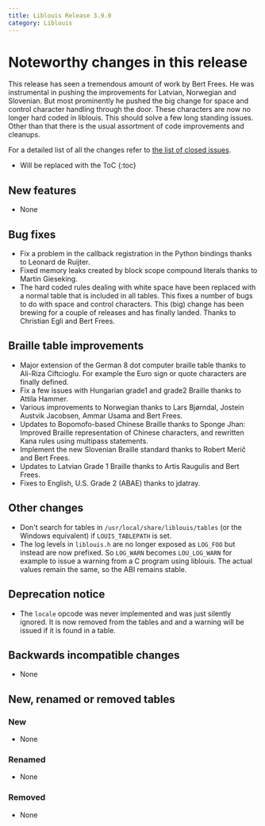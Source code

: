 ```yaml
---
title: Liblouis Release 3.9.0
category: Liblouis
---
```



# Noteworthy changes in this release

This release has seen a tremendous amount of work by Bert Frees. He was instrumental in pushing the improvements for Latvian, Norwegian and Slovenian. But most prominently he pushed the big change for space and control character handling through the door. These characters are now no longer hard coded in liblouis. This should solve a few long standing issues. Other than that there is the usual assortment of code improvements and cleanups.

For a detailed list of all the changes refer to [the list of closed issues](https://github.com/liblouis/liblouis/milestone/19?closed=1).


* Will be replaced with the ToC
{:toc}

## New features

-   None

## Bug fixes

-   Fix a problem in the callback registration in the Python bindings thanks to Leonard de Ruijter.
-   Fixed memory leaks created by block scope compound literals thanks to Martin Gieseking.
-   The hard coded rules dealing with white space have been replaced with a normal table that is included in all tables. This fixes a number of bugs to do with space and control characters. This (big) change has been brewing for a couple of releases and has finally landed. Thanks to Christian Egli and Bert Frees.


## Braille table improvements

-   Major extension of the German 8 dot computer braille table thanks to Ali-Riza Ciftcioglu. For example the Euro sign or quote characters are finally defined.
-   Fix a few issues with Hungarian grade1 and grade2 Braille thanks to Attila Hammer.
-   Various improvements to Norwegian thanks to Lars Bjørndal, Jostein Austvik Jacobsen, Ammar Usama and Bert Frees.
-   Updates to Bopomofo-based Chinese Braille thanks to Sponge Jhan: Improved Braille representation of Chinese characters, and rewritten Kana rules using multipass statements.
-   Implement the new Slovenian Braille standard thanks to Robert Merič and Bert Frees.
-   Updates to Latvian Grade 1 Braille thanks to Artis Raugulis and Bert Frees.
-   Fixes to English, U.S. Grade 2 (ABAE) thanks to jdatray.


## Other changes

-   Don't search for tables in `/usr/local/share/liblouis/tables` (or the Windows equivalent) if `LOUIS_TABLEPATH` is set.
-   The log levels in `liblouis.h` are no longer exposed as `LOG_FOO` but instead are now prefixed. So `LOG_WARN` becomes `LOU_LOG_WARN` for example to issue a warning from a C program using liblouis. The actual values remain the same, so the ABI remains stable.


## Deprecation notice

-   The `locale` opcode was never implemented and was just silently ignored. It is now removed from the tables and and a warning will be issued if it is found in a table.


## Backwards incompatible changes

- None

## New, renamed or removed tables


### New

-   None


### Renamed

-   None


### Removed

-   None


